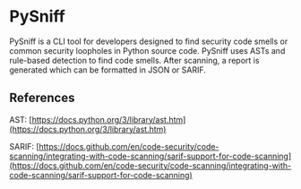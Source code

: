 
# PySniff

PySniff is a CLI tool for developers designed to find security code smells or common security loopholes in Python source code. PySniff uses ASTs and rule-based detection to find code smells. After scanning, a report is generated which can be formatted in JSON or SARIF.

## References

AST: [https://docs.python.org/3/library/ast.htm](https://docs.python.org/3/library/ast.htm)

SARIF: [https://docs.github.com/en/code-security/code-scanning/integrating-with-code-scanning/sarif-support-for-code-scanning](https://docs.github.com/en/code-security/code-scanning/integrating-with-code-scanning/sarif-support-for-code-scanning)
